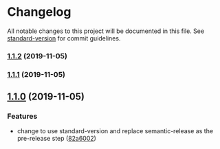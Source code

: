 # Changelog

All notable changes to this project will be documented in this file. See [standard-version](https://github.com/conventional-changelog/standard-version) for commit guidelines.

### [1.1.2](https://github.com/RonWang/Songhua/compare/v1.1.1...v1.1.2) (2019-11-05)

### [1.1.1](https://github.com/RonWang/Songhua/compare/v1.1.0...v1.1.1) (2019-11-05)

## [1.1.0](https://github.com/RonWang/Songhua/compare/v1.0.1...v1.1.0) (2019-11-05)


### Features

* change to use standard-version and replace semantic-release as the pre-release step ([82a6002](https://github.com/RonWang/Songhua/commit/82a60027e354f3d7fc8569f60cbcb5d673ba8063))

